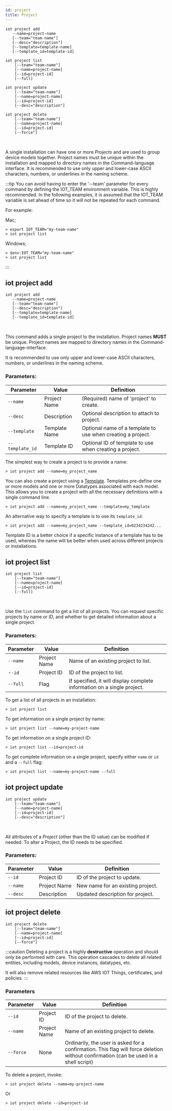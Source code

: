 ```yaml
---
id: project
title: Project
---
```

```
iot project add 
   --name=project-name
   [--team="team-name"]
   [--desc="description"]
   [--template=template-name]
   [--template_id=template-id]

iot project list
    [--team="team-name"]  
    [--name=project-name]
    [--id=project-id]
    [--full]

iot project update
    [--team="team-name"]  
    [--name=project-name]
    [--id=project-id]
    [--desc="description"]

iot project delete 
    [--team="team-name"] 
    [--name=project-name]
    [--id=project-id]
    [--force"]
```
<br />

A single installation can have one or more *Projects* and are used to group device models together. Project names must be unique within the installation and mapped to directory names in the Command-language interface. It is recommended to use only upper and
lower-case ASCII characters, numbers, or underlines in the naming scheme.

:::tip
You can avoid having to enter the '--team' parameter for every command by defining the IOT_TEAM environment
variable. This is highly recommended. In the following examples, it is assumed that the IOT_TEAM variable
 is set ahead of time so it will not be repeated for each command.

 For example:

Mac;
```
> export IOT_TEAM="my-team-name"
> iot project list
```

Windows;
```
> $env:IOT_TEAM="my-team-name"
> iot project list
```

:::

## iot project add

```
iot project add 
   --name=project-name
   [--team="team-name"]
   [--desc="description"]
   [--template=template-name]
   [--template_id=template-id]
```
<br />

This command adds a single project to the installation. Project names **MUST** be unique.
Project names are mapped to directory names in the Command-language-interface.

It is recommended to use only upper and lower-case ASCII characters, numbers, or underlines in the
naming scheme.

### Parameters:

| Parameter       | Value         | Definition                                                |
|-----------------|---------------|-----------------------------------------------------------|
| `--name`        | Project Name  | (Required) name of 'project' to create.                   |
| `--desc`        | Description   | Optional description to attach to project.                |
| `--template`    | Template Name | Optional name of a template to use when creating a project. |
| `--template_id` | Template ID   | Optional ID of template to use when creating a project.   |

The simplest way to create a project is to provide a name:

```
> iot project add --name=my_project_name
```

You can also create a project using a [Template](#template). Templates pre-define one or more models
and one or more Datatypes associated with each model. This allows you to create a project with
all the necessary definitions with a single command line.

```
> iot project add --name=my_project_name --template=my_template
```

An alternative way to specify a template is to use its `template_id`:

```
> iot project add --name=my_project_name --template_id=0234234242...
```

Template ID is a better choice if a specific instance of a template has to be used, whereas the name will
be better when used across different projects or installations.

## iot project list

```
iot project list
    [--team="team-name"]  
    [--name=project-name]
    [--id=project-id]
    [--full]
```
<br />

Use the `list` command to get a list of all projects. You can request specific projects by name or ID,
and whether to get detailed information about a single project.

### Parameters:

| Parameter | Value        | Definition                                                       |
|-----------|--------------|------------------------------------------------------------------|
| `--name`  | Project Name | Name of an existing project to list.                             |
| -`-id`    | Project ID   | ID of the project to list.                                           |
| `--full`  | Flag         | If specified, it will display complete information on a single project. |


To get a list of all projects in an installation:

```
> iot project list
```

To get information on a single project by name:

```
> iot project list --name=my-project-name
```

To get information on a single project ID:

```
> iot project list --id=project-id
```

To get complete information on a single project, specify either `name` or `id` and a `--full` flag:

```
> iot project list --name=my-project-name --full
```

## iot project update

```
iot project update
    [--team="team-name"]  
    [--name=project-name]
    [--id=project-id]
    [--desc="description"]
```
<br />

All attributes of a *Project* (other than the ID value) can be modified if needed. To alter a Project, the ID needs to be specified.

### Parameters:

| Parameter | Value        | Definition                        |
|-----------|--------------|-----------------------------------|
| `--id`    | Project ID   | ID of the project to update.          |
| `--name`  | Project Name | New name for an existing project. |
| `--desc`  | Description  | Updated description for project.  |


## iot project delete

```
iot project delete 
    [--team="team-name"] 
    [--name=project-name]
    [--id=project-id]
    [--force"]
```
:::caution
Deleting a project is a highly **destructive** operation and should only be performed with care.
This operation cascades to delete all related entities, including models, device instances, datatypes, etc.

It will also remove related resources like AWS IOT Things, certificates, and policies.
:::

### Parameters

| Parameter | Value        | Definition                                                                                                                           |
|-----------|--------------|--------------------------------------------------------------------------------------------------------------------------------------|
| `--id`    | Project ID   | ID of the project to delete.                                                                                                             |
| `--name`  | Project Name | Name of an existing project to delete.                                                                                               |
| `--force` | None         | Ordinarily, the user is asked for a confirmation. This flag will force deletion without confirmation (can be used in a shell script) |

To delete a project, invoke:

```
> iot project delete --name=my-project-name
```
Or

```
> iot project delete --id=project-id
```
